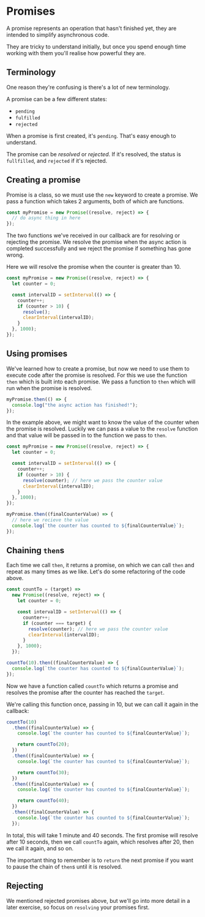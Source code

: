 # Promises

A promise represents an operation that hasn't finished yet, they are intended to simplify asynchronous code.

They are tricky to understand initially, but once you spend enough time working with them you'll realise how powerful they are.

## Terminology

One reason they're confusing is there's a lot of new terminology.

A promise can be a few different states:

- `pending`
- `fulfilled`
- `rejected`

When a promise is first created, it's `pending`. That's easy enough to understand.

The promise can be _resolved_ or _rejected_. If it's resolved, the status is `fullfilled`, and `rejected` if it's rejected.

## Creating a promise

Promise is a class, so we must use the `new` keyword to create a promise. We pass a function which takes 2 arguments, both of which are functions.

```javascript
const myPromise = new Promise((resolve, reject) => {
  // do async thing in here
});
```

The two functions we've received in our callback are for resolving or rejecting the promise. We resolve the promise when the async action is completed successfully and we reject the promise if something has gone wrong.

Here we will resolve the promise when the counter is greater than 10.

```javascript
const myPromise = new Promise((resolve, reject) => {
  let counter = 0;

  const intervalID = setInterval(() => {
    counter++;
    if (counter > 10) {
      resolve();
      clearInterval(intervalID);
    }
  }, 1000);
});
```

## Using promises

We've learned how to create a promise, but now we need to use them to execute code after the promise is resolved. For this we use the function `then` which is built into each promise. We pass a function to `then` which will run when the promise is resolved.

```javascript
myPromise.then(() => {
  console.log("the async action has finished!");
});
```

In the example above, we might want to know the value of the counter when the promise is resolved. Luckily we can pass a value to the `resolve` function and that value will be passed in to the function we pass to `then`.

```javascript
const myPromise = new Promise((resolve, reject) => {
  let counter = 0;

  const intervalID = setInterval(() => {
    counter++;
    if (counter > 10) {
      resolve(counter); // here we pass the counter value
      clearInterval(intervalID);
    }
  }, 1000);
});

myPromise.then((finalCounterValue) => {
  // here we recieve the value
  console.log(`the counter has counted to ${finalCounterValue}`);
});
```

## Chaining `then`s

Each time we call `then`, it returns a promise, on which we can call `then` and repeat as many times as we like. Let's do some refactoring of the code above.

```javascript
const countTo = (target) =>
  new Promise((resolve, reject) => {
    let counter = 0;

    const intervalID = setInterval(() => {
      counter++;
      if (counter === target) {
        resolve(counter); // here we pass the counter value
        clearInterval(intervalID);
      }
    }, 1000);
  });

countTo(10).then((finalCounterValue) => {
  console.log(`the counter has counted to ${finalCounterValue}`);
});
```

Now we have a function called `countTo` which returns a promise and resolves the promise after the counter has reached the `target`.

We're calling this function once, passing in 10, but we can call it again in the callback:

```javascript
countTo(10)
  .then((finalCounterValue) => {
    console.log(`the counter has counted to ${finalCounterValue}`);

    return countTo(20);
  })
  .then((finalCounterValue) => {
    console.log(`the counter has counted to ${finalCounterValue}`);

    return countTo(30);
  })
  .then((finalCounterValue) => {
    console.log(`the counter has counted to ${finalCounterValue}`);

    return countTo(40);
  })
  .then((finalCounterValue) => {
    console.log(`the counter has counted to ${finalCounterValue}`);
  });
```

In total, this will take 1 minute and 40 seconds. The first promise will resolve after 10 seconds, then we call `countTo` again, which resolves after 20, then we call it again, and so on.

The important thing to remember is to `return` the next promise if you want to pause the chain of `then`s until it is resolved.

## Rejecting

We mentioned rejected promises above, but we'll go into more detail in a later exercise, so focus on `resolving` your promises first.
